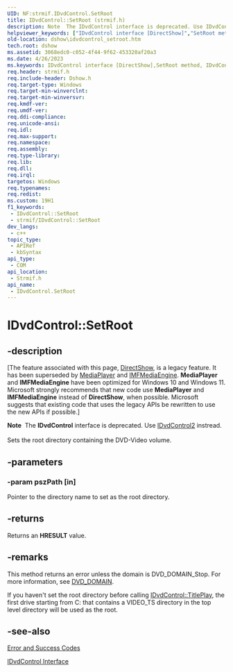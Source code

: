 ```yaml
---
UID: NF:strmif.IDvdControl.SetRoot
title: IDvdControl::SetRoot (strmif.h)
description: Note  The IDvdControl interface is deprecated. Use IDvdControl2 instread. Sets the root directory containing the DVD-Video volume.
helpviewer_keywords: ["IDvdControl interface [DirectShow]","SetRoot method","IDvdControl.SetRoot","IDvdControl::SetRoot","IDvdControlSetRoot","SetRoot","SetRoot method [DirectShow]","SetRoot method [DirectShow]","IDvdControl interface","dshow.idvdcontrol_setroot","strmif/IDvdControl::SetRoot"]
old-location: dshow\idvdcontrol_setroot.htm
tech.root: dshow
ms.assetid: 3068edc0-c052-4f44-9f62-453320af20a3
ms.date: 4/26/2023
ms.keywords: IDvdControl interface [DirectShow],SetRoot method, IDvdControl.SetRoot, IDvdControl::SetRoot, IDvdControlSetRoot, SetRoot, SetRoot method [DirectShow], SetRoot method [DirectShow],IDvdControl interface, dshow.idvdcontrol_setroot, strmif/IDvdControl::SetRoot
req.header: strmif.h
req.include-header: Dshow.h
req.target-type: Windows
req.target-min-winverclnt: 
req.target-min-winversvr: 
req.kmdf-ver: 
req.umdf-ver: 
req.ddi-compliance: 
req.unicode-ansi: 
req.idl: 
req.max-support: 
req.namespace: 
req.assembly: 
req.type-library: 
req.lib: 
req.dll: 
req.irql: 
targetos: Windows
req.typenames: 
req.redist: 
ms.custom: 19H1
f1_keywords:
 - IDvdControl::SetRoot
 - strmif/IDvdControl::SetRoot
dev_langs:
 - c++
topic_type:
 - APIRef
 - kbSyntax
api_type:
 - COM
api_location:
 - Strmif.h
api_name:
 - IDvdControl.SetRoot
---
```


# IDvdControl::SetRoot


## -description

\[The feature associated with this page, [DirectShow](/windows/win32/directshow/directshow), is a legacy feature. It has been superseded by [MediaPlayer](/uwp/api/Windows.Media.Playback.MediaPlayer) and [IMFMediaEngine](/windows/win32/api/mfmediaengine/nn-mfmediaengine-imfmediaengine). **MediaPlayer** and **IMFMediaEngine** have been optimized for Windows 10 and Windows 11. Microsoft strongly recommends that new code use **MediaPlayer** and **IMFMediaEngine** instead of **DirectShow**, when possible. Microsoft suggests that existing code that uses the legacy APIs be rewritten to use the new APIs if possible.\]

<div class="alert"><b>Note</b>  The <b>IDvdControl</b> interface is deprecated. Use <a href="/windows/desktop/api/strmif/nn-strmif-idvdcontrol2">IDvdControl2</a> instread.</div>
<div> </div>
Sets the root directory containing the DVD-Video volume.

## -parameters

### -param pszPath [in]

Pointer to the directory name to set as the root directory.

## -returns

Returns an <b>HRESULT</b> value.

## -remarks

This method returns an error unless the domain is DVD_DOMAIN_Stop. For more information, see <a href="/windows/desktop/api/strmif/ne-strmif-dvd_domain">DVD_DOMAIN</a>.

If you haven't set the root directory before calling <a href="/windows/desktop/api/strmif/nf-strmif-idvdcontrol-titleplay">IDvdControl::TitlePlay</a>, the first drive starting from C: that contains a VIDEO_TS directory in the top level directory will be used as the root.

## -see-also

<a href="/windows/desktop/DirectShow/error-and-success-codes">Error and Success Codes</a>



<a href="/windows/desktop/api/strmif/nn-strmif-idvdcontrol">IDvdControl Interface</a>